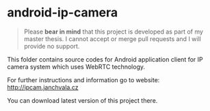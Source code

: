 # android-ip-camera

> Please **bear in mind** that this project is developed as part of my master thesis. I cannot accept or merge pull requests and I will provide no support.

This folder contains source codes for Android application client for IP camera system which uses WebRTC technology.

For further instructions and information go to website:
http://ipcam.janchvala.cz

You can download latest version of this project there.
